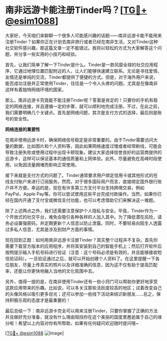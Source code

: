 # 南非远游卡能注册Tinder吗？[[TG💪+ @esim1088](https://t.me/s/esim1088)]

大家好，今天咱们来聊聊一个很多人可能感兴趣的话题——南非远游卡能不能用来注册Tinder？如果你正在计划去南非旅行或者已经在南非生活，又对Tinder这种社交软件感兴趣，那这篇文章一定不能错过。我将以轻松的方式为大家解答这个问题，并分享一些实用的小技巧和经验。

首先，让我们简单了解一下Tinder是什么。Tinder是一款风靡全球的社交应用程序，它通过地理位置匹配附近的人，让人们能够快速建立联系。无论是寻找爱情、友情还是单纯的交流，Tinder都提供了便捷的方式。但是，对于海外用户来说，能否成功注册并正常使用Tinder，往往是一个令人头疼的问题。尤其是在像南非这样有着独特网络环境的国家。

那么，南非远游卡究竟能不能注册Tinder呢？答案是肯定的！只要你的手机有稳定的网络连接，并且遵循一定的步骤，就可以顺利地完成注册。不过，在此之前，我们需要明确几个关键点。首先是网络问题，其次是支付方式的选择，最后则是账号的安全性。

**网络连接的重要性**

在南非使用远游卡时，确保网络信号稳定是非常重要的。由于Tinder需要访问大量的数据，比如图片和个人资料等，因此如果网络速度过慢或者经常断线，可能会导致注册失败或使用过程中出现卡顿现象。建议大家选择信誉良好的运营商提供的远游卡，这样可以保证基本的通信质量和上网体验。此外，尽量避免在高峰时段使用，以免因流量拥堵而影响正常使用。

接下来就是支付方式的问题了。Tinder通常要求用户绑定信用卡或其他形式的在线支付账户来进行订阅服务。然而，对于很多国际用户而言，直接绑定国外银行账户并不方便。幸运的是，现在有许多第三方支付平台支持跨境交易，例如PayPal、Apple Pay等。你可以尝试使用这些平台完成付款操作。当然，如果你已经在国内开通了支付宝或微信支付功能，也可以考虑借助它们来解决这一难题。

除了上述两点之外，我们还需要注意保护个人隐私与安全。毕竟，Tinder作为一个开放式的社交平台，难免会吸引各种各样的人加入其中。为了降低潜在风险，请务必设置强密码，并定期更新个人信息以防止泄露。同时，不要轻易向陌生人透露过多私人信息，尤其是涉及到财产方面的事情。

现在回到正题：如何用南非远游卡注册Tinder？其实整个过程并不复杂。首先你需要下载官方版本的应用程序，并将其安装到自己的智能手机上；然后打开软件后按照提示输入手机号码进行验证（注意：这个号码必须是有效的，并且能够接收短信验证码）。一旦验证通过之后，就可以开始创建个人资料了。在这里提醒一下各位朋友，尽量上传真实的照片以及详细准确的信息，因为这不仅有助于提高匹配率，还能让你更快地融入当地的文化氛围中去。

另外，值得一提的是，在南非使用Tinder还有一些小窍门可以帮助你更好地享受这款应用带来的乐趣。比如说，可以多关注那些活跃度较高的地区；试着改变自己的头像风格以吸引更多目光；还可以参加一些线下活动来结识新朋友……总之，保持积极乐观的态度才是最重要的！

最后总结一下：南非远游卡完全可以用来注册Tinder，只要你掌握了正确的方法并且做好充分准备，就没有什么理由阻挡你在这个美丽的国度里邂逅属于自己的缘分啦！希望以上内容对你有所帮助，如果有任何疑问欢迎随时提问哦~

[[TG💪+ @esim1088](https://t.me/s/esim1088) ![Image](https://i.postimg.cc/4NQfJmqS/Snipaste-2025-05-13-00-14-12.png)]